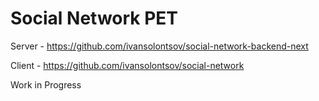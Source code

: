 # Social Network PET
Server - https://github.com/ivansolontsov/social-network-backend-next

Client - https://github.com/ivansolontsov/social-network

Work in Progress
